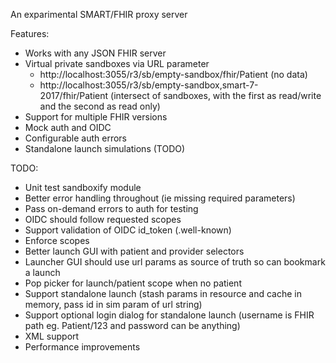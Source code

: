 An exparimental SMART/FHIR proxy server

Features:
- Works with any JSON FHIR server
- Virtual private sandboxes via URL parameter
	- http://localhost:3055/r3/sb/empty-sandbox/fhir/Patient (no data) 
	- http://localhost:3055/r3/sb/empty-sandbox,smart-7-2017/fhir/Patient (intersect of sandboxes, with the first as read/write and the second as read only)
- Support for multiple FHIR versions
- Mock auth and OIDC
- Configurable auth errors
- Standalone launch simulations (TODO)

TODO:
- Unit test sandboxify module
- Better error handling throughout (ie missing required parameters)
- Pass on-demand errors to auth for testing
- OIDC should follow requested scopes
- Support validation of OIDC id_token (.well-known)
- Enforce scopes
- Better launch GUI with patient and provider selectors
- Launcher GUI should use url params as source of truth so can bookmark a launch
- Pop picker for launch/patient scope when no patient
- Support standalone launch (stash params in resource and cache in memory, pass id in sim param of url string)
- Support optional login dialog for standalone launch (username is FHIR path eg. Patient/123 and password can be anything)
- XML support
- Performance improvements